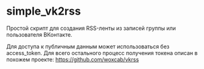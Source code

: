 # simple_vk2rss
Простой скрипт для создания RSS-ленты из записей группы или пользователя ВКонтакте.

Для доступа к публичным данным может использоваться без access_token.
Для всего остального процесс получения токена описан в похожем проекте: https://github.com/woxcab/vkrss
